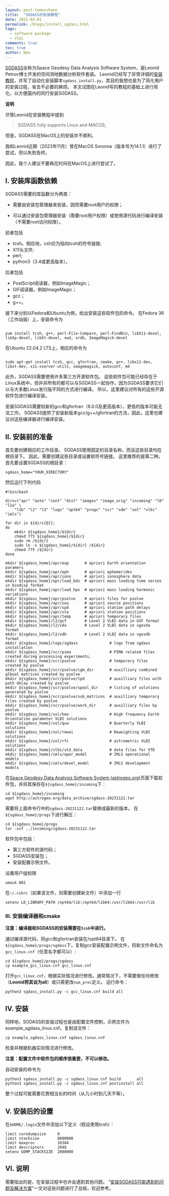```yaml
---
layout: post-lemonchann
title:  "SGDASS的安装教程"
date: 2022-02-01
permalink: /blogs/install_sgdass.html
tags:
  - software package
  - vlbi
comments: true
toc: true
author: Neo
---
```


[SGDASS](http://astrogeo.org/sgdass/)全称为Space Geodesy Data Analysis Software System，是Leonid Petrov博士开发的空间测地数据分析软件套装。
Leonid已经写了非常详细的[安装教程](http://astrogeo.org/data_archive/sgdass-20231122_INSTALL.txt)，并写了自动化安装脚本`sgdass_install.py`，其目的我想也是为了简化用户的安装过程，省去不必要的麻烦。
本文试图在Leonid写的教程的基础上进行简化，以方便国内的同行安装SGDASS。

<!-- more -->

**说明**

尽管Leonid在安装教程中提到

> SGDASS fully supports Linux and MACOS,

但是，SGDASS在MacOS上的安装并不顺利。

我和Leonid近期（2023年11月）曾在MacOS Sonoma（版本号为14.1.1）进行了尝试，但以失败告终。

因此，我个人建议不要再花时间在MacOS上进行尝试了。

## I. 安装库函数依赖

SGDASS需要的库函数分为两类：

- 需要由安装包管理器来安装，因而需要root用户的权限；

- 可以通过安装包管理器安装（需要root用户权限）或使用源代码进行编译安装（不需要root访问权限）。  

前者包括

- tcsh。相应地，csh应为指向tcsh的符号链接;
- X11头文件;
- perl;
- python3（3.4或更高版本）。

后者包括

- PostScript阅读器，例如ImageMagic；
- GIF阅读器，例如ImageMagic；
- gcc；
- g++。

接下来分别以Fedora和Ubuntu为例，给出安装这些软件包的命令。
在Fedora 36（工作站版）上，安装命令为

```

yum install tcsh, g++, perl-File-Compare, perl-FindBin, libX11-devel, libXp-devel, libXt-devel, xwd, xrdb, ImageMagick-devel

```

在Ubuntu 22.04.2 LTS上，相应的命令为

```

sudo apt-get install tcsh, gcc, gfortran, cmake, g++, libx11-dev, libxt-dev, x11-xserver-utils, imagemagick, autoconf, m4

```

此外，SGDASS需要使用许多第三方开源软件包。
这些软件包可能已经存在于Linux系统中，但并非所有的都可以与SGDASS一起协作，因为SGDASS要求它们以与大多数Linux发行版不同的方式进行编译。
所以，这里建议对所有的这些开源软件包进行编译安装。

安装SGDASS需要较新的gcc和gfortran（8.0.0及更高版本），更低的版本可能无法工作。
SGDASS提供了安装新版本gcc/g++/gfortran的方法，因此，这里也建议对这些编译器进行编译安装。

## II. 安装前的准备

首先要创建相应的工作目录。
SGDASS使用固定的目录名称，而且这些目录均在根目录下。
因此，需要创建这些目录或设置软符号链接。
这里推荐的是第二种。
首先要设置SGDASS的根目录：

```
sgdass_home="YOUR_DIRECTORY" 
```

然后运行下列代码

```
#!bin/bash

dirs=("apr" "auto" "cont" "dist" "images" "image_orig" "incoming" "l0" "l1a" \
    "l1b" "l2" "l3" "logs" "opt64" "progs" "scr" "sde" "sol" "vlbi" "imls")

for dir in ${dirs[@]};
do
    mkdir ${sgdass_home}/${dir}
    chmod 775 ${sgdass_home}/${dir}
    sudo rm /${dir}
    sudo ln -s ${sgdass_home}/${dir} /${dir}
    chmod 775 /${dir}
done

mkdir ${sgdass_home}/apr/eop       # apriori Earth orientation paramers
mkdir ${sgdass_home}/apr/eph       # apriori ephemerides
mkdir ${sgdass_home}/apr/iono      # apriori ionosphere data
mkdir ${sgdass_home}/apr/load_bds  # apriori mass loading time series in bindisp format
mkdir ${sgdass_home}/apr/load_hps  # apriori mass loading harmonic variations
mkdir ${sgdass_home}/apr/psolve    # apriori files for psolve
mkdir ${sgdass_home}/apr/sou       # apriori source positions
mkdir ${sgdass_home}/apr/spd       # apriori station path delays
mkdir ${sgdass_home}/apr/sta       # apriori station positions
mkdir ${sgdass_home}/apr/temp      # apriori temporary files
mkdir ${sgdass_home}/l2/gvf        # Level 2 VLBI data in GVF format
mkdir ${sgdass_home}/l2/vda        # Level 2 VLBI data in vgosda format
mkdir ${sgdass_home}/l2/vdb        # Level 2 VLBI data in vgosdb format
mkdir ${sgdass_home}/logs/sgdass              # logs from sgdass installation
mkdir ${sgdass_home}/scr/pima                 # PIMA related files created during processing experiments.
mkdir ${sgdass_home}/scr/psolve               # temporary files created by psolve
mkdir ${sgdass_home}/scr/psolve/cgm_dir       # auxilliary combined glboal matrices created by psolve
mkdir ${sgdass_home}/scr/psolve/tpd           # auxilliary files with path delay created by psolve
mkdir ${sgdass_home}/scr/psolve/spool_dir     # listing of solutions generated by psolve
mkdir ${sgdass_home}/scr/psolve/sub_matrices  # auxilliary temporary files created by psolve
mkdir ${sgdass_home}/scr/psolve/work_dir      # auxilliary files by psolve
mkdir ${sgdass_home}/sol/heo                  # High frequency Earth Orientation parameter VLBI solutions
mkdir ${sgdass_home}/sol/qua                  # Quarterly VLBI solutions
mkdir ${sgdass_home}/sol/rewei                # Reweighting VLBI solutions
mkdir ${sgdass_home}/sol/rfc                  # astrometric VLBI solutions
mkdir ${sgdass_home}/vlbi/vtd_data            # data files for VTD
mkdir ${sgdass_home}/imls/oper_model          # IMLS operational models
mkdir ${sgdass_home}/imls/devel_model         # IMLS development models
```

在[Space Geodesy Data Analysis Software System (astrogeo.org)](http://astrogeo.org/sgdass/)页面下载软件包，并将其保存在`${sgdass_home}/incoming`下：

```
cd ${sgdass_home}/incoming
wget http://astrogeo.org/data_archive/sgdass-20231122.tar
```

需要将上面命令行中的`sgdass-20231122.tar`替换成最新的版本。
在`${sgdass_home}/progs`下进行解压：

```
cd ${sgdass_home}/progs
tar -xvf ../incoming/sgdass-20231122.tar
```

软件包中包括：

- 第三方软件的源代码；
- SGDASS安装包；
- 安装配置示例文件。

设置用户组权限

```
umask 002
```

在`~/.cshrc`（如果该文件，则需要创建新文件）中添加一行

```
setenv LD_LIBRARY_PATH /opt64/lib:/opt64/lib64:/usr/lib64:/usr/lib
```

### III. 安装编译器和cmake

**注意：编译器和SGDASS的安装需要在`tcsh`中进行。**

通过编译源代码，将gcc和gfortran安装在/opt64目录下。
在`${sgdass_home}/progs/sgdass`下，复制gcc安装配置示例文件，将新文件命名为`gcc_linux.cnf`（任意名字都可以）:

```
cd ${sgdass_home}/progs/sgdass
cp example_gcc_linux.cnf gcc_linux.cnf
```

打开`gcc_linux.cnf`，根据实际情况进行修改。通常情况下，不需要做任何修改（**Leonid将其设为all**）或只需更改`num_proc`定义。
运行命令：

```
python3 sgdass_install.py -c gcc_linux.cnf build all
```

## IV. 安装

同样地，SGDASS的安装过程也是由配置文件控制，示例文件为example_sgdass_linux.cnf。复制该文件：

```
cp example_sgdass_linux.cnf sgdass_linux.cnf
```

检查并根据机器实际情况进行修改。

**注意：配置文件中软件包的顺序很重要，不可以修改。**

自动安装的命令为

```
python3 sgdass_install.py -c sgdass_linux.cnf build       all
python3 sgdass_install.py -c sgdass_linux.cnf postinstall all
```

整个过程可能需要花费相当长的时间（从几小时到几天不等）。

## V. 安装后的设置

在`$HOME/.login`文件中添加以下定义（假设使用tcsh）：

```
limit coredumpsize     0
limit stacksize        8000000
limit maxproc          16384
limit descriptors      2048
setenv GOMP_STACKSIZE  2000000
```

## VI. 说明

需要指出的是，在安装过程中也许会遇到其他问题。
“[安装SGDASS可能遇到的问题及解决方案](sgdass_installation_notes.html)”一文对这些问题进行了总结，欢迎参考。

